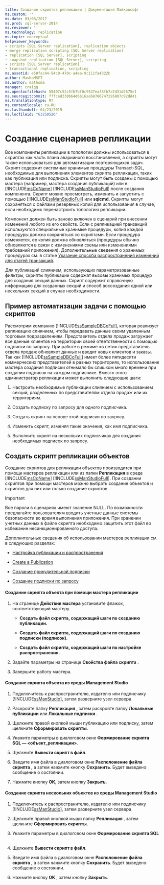 ```yaml
---
title: Создание скриптов репликации | Документация Майкрософт
ms.custom: ''
ms.date: 03/08/2017
ms.prod: sql-server-2014
ms.reviewer: ''
ms.technology: replication
ms.topic: conceptual
helpviewer_keywords:
- scripts [SQL Server replication], replication objects
- merge replication scripting [SQL Server replication]
- replication [SQL Server], scripting
- snapshot replication [SQL Server], scripting
- scripts [SQL Server replication]
- transactional replication, scripting
ms.assetid: e50fac44-54c0-470c-a4ea-9c111fa4322b
author: MashaMSFT
ms.author: mathoma
manager: craigg
ms.openlocfilehash: 55407c52c5fb7bf0c9537eaf8fb7a7d31d2675e1
ms.sourcegitcommit: f7fced330b64d6616aeb8766747295807c92dd41
ms.translationtype: MT
ms.contentlocale: ru-RU
ms.lasthandoff: 04/23/2019
ms.locfileid: "63250526"
---
```

# <a name="scripting-replication"></a>Создание сценариев репликации
  Все компоненты репликации в топологии должны использоваться в скриптах как часть плана аварийного восстановления, а скрипты могут также использоваться для автоматизации повторяющихся задач. Скрипт содержит системные хранимые процедуры Transact-SQL, необходимые для выполнения элементов скрипта репликации, таких как публикация или подписка. Скрипты могут быть созданы с помощью мастера (например, мастера создания публикаций) или в [!INCLUDE[msCoName](../../includes/msconame-md.md)] [!INCLUDE[ssManStudioFull](../../includes/ssmanstudiofull-md.md)] после создания компонента. Скрипт можно просмотреть, изменить и запустить с помощью [!INCLUDE[ssManStudioFull](../../includes/ssmanstudiofull-md.md)] или **sqlcmd**. Скрипты могут сохраняться с файлами резервных копий для использования в случае, если необходимо перенастроить топологию репликации.  
  
 Компонент должен быть заново включен в сценарий при внесении изменений любого из его свойств. Если с репликацией транзакций используются специальные хранимые процедуры, копия каждой процедуры должна сохраняться со скриптами. Если процедура изменяется, ее копия должна обновляться (процедуры обычно обновляются в связи с изменениями схемы или изменениями требований приложения). Дополнительные сведения о хранимых процедурах см. в статье [Указание способа распространения изменений для статей транзакций](transactional/transactional-articles-specify-how-changes-are-propagated.md).  
  
 Для публикаций слиянием, использующих параметризованные фильтры, скрипты публикации содержат вызовы хранимых процедур для создания секций данных. Скрипт содержит справочную информацию для созданных секций и способ воссоздания одной или нескольких секций в случае необходимости.  
  
## <a name="example-of-automating-a-task-with-scripts"></a>Пример автоматизации задачи с помощью скриптов  
 Рассмотрим компанию [!INCLUDE[ssSampleDBCoFull](../../includes/sssampledbcofull-md.md)], которая реализует репликацию слиянием, чтобы передавать данные своим удаленным торговым подразделениям. Представитель отдела продаж загружает все данные клиентов на территории своей ответственности с помощью подписки по запросу. При работе в режиме «в сети» представитель отдела продаж обновляет данные и вводит новых клиентов и заказы. Так как [!INCLUDE[ssSampleDBCoFull](../../includes/sssampledbcofull-md.md)] имеет более пятидесяти коммерческих представителей в разных территориях, то использование мастера создания подписки отнимало бы слишком много времени при создании подписок на каждом подписчике. Вместо этого администратор репликации может выполнить следующие шаги:  
  
1.  Настроить необходимые публикации слиянием с использованием секций, разделенных по представителям отдела продаж или их территориям.  
  
2.  Создать подписку по запросу для одного подписчика.  
  
3.  Создать скрипт на основе этой подписки по запросу.  
  
4.  Изменить скрипт, изменяя такие значения, как имя подписчика.  
  
5.  Выполнить скрипт на нескольких подписчиках для создания необходимых подписок по запросу.  
  
## <a name="script-replication-objects"></a>Создать скрипт репликации объектов  
 Создание скриптов для репликации объектов производится при помощи мастеров репликации или из папки **Репликация** в среде [!INCLUDE[msCoName](../../includes/msconame-md.md)] [!INCLUDE[ssManStudioFull](../../includes/ssmanstudiofull-md.md)]. При создании скриптов при помощи мастеров можно выбрать создание объектов и скриптов для них или только создание скриптов.  
  
> [!IMPORTANT]  
>  Все пароли в сценариях имеют значение NULL. По возможности предлагайте пользователям вводить учетные данные системы безопасности во время выполнения приложения. При хранении учетных данных в файле скрипта необходимо защитить этот файл во избежание несанкционированного доступа.  
  
 Дополнительные сведения об использовании мастеров репликации см. в следующих разделах:  
  
-   [Настройка публикации и распространения](configure-publishing-and-distribution.md)  
  
-   [Create a Publication](publish/create-a-publication.md)  
  
-   [Создание принудительной подписки](create-a-push-subscription.md)  
  
-   [Создание подписки по запросу](create-a-pull-subscription.md)  
  
#### <a name="to-script-an-object-from-a-replication-wizard"></a>Создание скрипта объекта при помощи мастера репликации  
  
1.  На странице **Действия мастера** установите флажок, соответствующий мастеру.  
  
    -   **Создать файл скрипта, содержащий шаги по созданию публикации.**  
  
    -   **Создать файл скрипта, содержащий шаги по созданию подписки (подписок).**  
  
    -   **Создать файл скрипта, содержащий шаги по настройке распространения.**  
  
2.  Задайте параметры на странице **Свойства файла скрипта** .  
  
3.  Завершите работу мастера.  
  
#### <a name="to-script-an-object-from-management-studio"></a>Создание скрипта объекта из среды Management Studio  
  
1.  Подключитесь к распространителю, издателю или подписчику [!INCLUDE[ssManStudio](../../includes/ssmanstudio-md.md)], затем разверните узел сервера.  
  
2.  Раскройте папку **Репликация** , затем раскройте папку **Локальные публикации** или **Локальные подписки** .  
  
3.  Щелкните правой кнопкой мыши публикацию или подписку, затем щелкните **Сформировать скрипты**.  
  
4.  Укажите параметры в диалоговом окне **Формирование скрипта SQL — \<объект_репликации>**.  
  
5.  Щелкните **Вывести скрипт в файл**.  
  
6.  Введите имя файла в диалоговом окне **Расположение файла скрипта** , а затем нажмите кнопку **Сохранить**. Будет выведено сообщение о состоянии.  
  
7.  Нажмите кнопку **ОК**, затем кнопку **Закрыть**.  
  
#### <a name="to-script-multiple-objects-from-management-studio"></a>Создание скрипта нескольких объектов из среды Management Studio  
  
1.  Подключитесь к распространителю, издателю или подписчику [!INCLUDE[ssManStudio](../../includes/ssmanstudio-md.md)], затем разверните узел сервера.  
  
2.  Щелкните правой кнопкой мыши папку **Репликация** , затем щелкните **Сформировать скрипты**.  
  
3.  Укажите параметры в диалоговом окне **Формирование скрипта SQL** .  
  
4.  Щелкните **Вывести скрипт в файл**.  
  
5.  Введите имя файла в диалоговом окне **Расположение файла скрипта** , а затем нажмите кнопку **Сохранить**. Будет выведено сообщение о состоянии.  
  
6.  Нажмите кнопку **OK** , затем кнопку **Закрыть**.  
  
  
